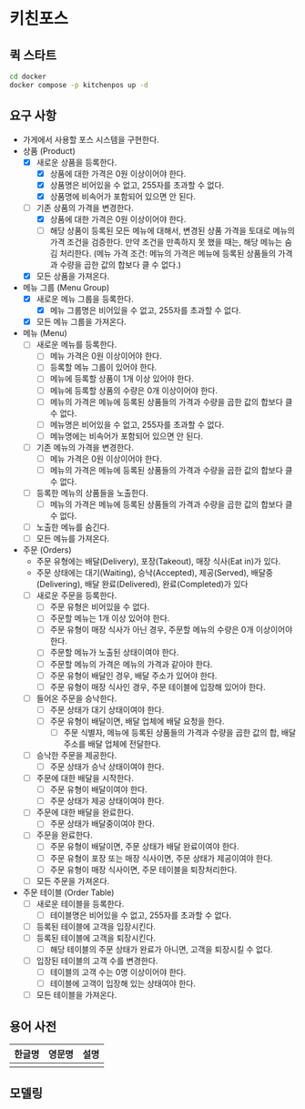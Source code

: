 # 키친포스

## 퀵 스타트

```sh
cd docker
docker compose -p kitchenpos up -d
```

## 요구 사항

- 가게에서 사용할 포스 시스템을 구현한다.
- 상품 (Product)
  - [X] 새로운 상품을 등록한다.
    - [X] 상품에 대한 가격은 0원 이상이어야 한다.
    - [X] 상품명은 비어있을 수 없고, 255자를 초과할 수 없다.
    - [X] 상품명에 비속어가 포함되어 있으면 안 된다.
  - [ ] 기존 상품의 가격을 변경한다.
    - [X] 상품에 대한 가격은 0원 이상이어야 한다.
    - [ ] 해당 상품이 등록된 모든 메뉴에 대해서, 변경된 상품 가격을 토대로 메뉴의 가격 조건을 검증한다. 만약 조건을 만족하지 못 했을 때는, 해당 메뉴는 숨김 처리한다.
      (메뉴 가격 조건: 메뉴의 가격은 메뉴에 등록된 상품들의 가격과 수량을 곱한 값의 합보다 클 수 없다.)
  - [X] 모든 상품을 가져온다.
- 메뉴 그룹 (Menu Group)
  - [X] 새로운 메뉴 그룹을 등록한다.
    - [X] 메뉴 그룹명은 비어있을 수 없고, 255자를 초과할 수 없다.
  - [X] 모든 메뉴 그룹을 가져온다.
- 메뉴 (Menu)
  - [ ] 새로운 메뉴를 등록한다.
    - [ ] 메뉴 가격은 0원 이상이어야 한다.
    - [ ] 등록할 메뉴 그룹이 있어야 한다.
    - [ ] 메뉴에 등록할 상품이 1개 이상 있어야 한다.
    - [ ] 메뉴에 등록할 상품의 수량은 0개 이상이어야 한다.
    - [ ] 메뉴의 가격은 메뉴에 등록된 상품들의 가격과 수량을 곱한 값의 합보다 클 수 없다.
    - [ ] 메뉴명은 비어있을 수 없고, 255자를 초과할 수 없다.
    - [ ] 메뉴명에는 비속어가 포함되어 있으면 안 된다.
  - [ ] 기존 메뉴의 가격을 변경한다.
    - [ ] 메뉴 가격은 0원 이상이어야 한다.
    - [ ] 메뉴의 가격은 메뉴에 등록된 상품들의 가격과 수량을 곱한 값의 합보다 클 수 없다.
  - [ ] 등록한 메뉴의 상품들을 노출한다.
    - [ ] 메뉴의 가격은 메뉴에 등록된 상품들의 가격과 수량을 곱한 값의 합보다 클 수 없다.
  - [ ] 노출한 메뉴를 숨긴다.
  - [ ] 모든 메뉴를 가져온다.
- 주문 (Orders)
  - 주문 유형에는 배달(Delivery), 포장(Takeout), 매장 식사(Eat in)가 있다.
  - 주문 상태에는 대기(Waiting), 승낙(Accepted), 제공(Served), 배달중(Delivering), 배달 완료(Delivered), 완료(Completed)가 있다
  - [ ] 새로운 주문을 등록한다.
    - [ ] 주문 유형은 비어있을 수 없다.
    - [ ] 주문할 메뉴는 1개 이상 있어야 한다.
    - [ ] 주문 유형이 매장 식사가 아닌 경우, 주문할 메뉴의 수량은 0개 이상이어야 한다.
    - [ ] 주문할 메뉴가 노출된 상태이여야 한다.
    - [ ] 주문할 메뉴의 가격은 메뉴의 가격과 같아야 한다.
    - [ ] 주문 유형이 배달인 경우, 배달 주소가 있어야 한다.
    - [ ] 주문 유형이 매장 식사인 경우, 주문 테이블에 입장해 있어야 한다.
  - [ ] 들어온 주문을 승낙한다.
    - [ ] 주문 상태가 대기 상태이여야 한다.
    - [ ] 주문 유형이 배달이면, 배달 업체에 배달 요청을 한다.
      - [ ] 주문 식별자, 메뉴에 등록된 상품들의 가격과 수량을 곱한 값의 합, 배달 주소를 배달 업체에 전달한다.
  - [ ] 승낙한 주문을 제공한다.
    - [ ] 주문 상태가 승낙 상태이여야 한다.
  - [ ] 주문에 대한 배달을 시작한다.
    - [ ] 주문 유형이 배달이여야 한다.
    - [ ] 주문 상태가 제공 상태이여야 한다.
  - [ ] 주문에 대한 배달을 완료한다.
    - [ ] 주문 상태가 배달중이여야 한다.
  - [ ] 주문을 완료한다.
    - [ ] 주문 유형이 배달이면, 주문 상태가 배달 완료이여야 한다.
    - [ ] 주문 유형이 포장 또는 매장 식사이면, 주문 상태가 제공이여야 한다.
    - [ ] 주문 유형이 매장 식사이면, 주문 테이블을 퇴장처리한다.
  - [ ] 모든 주문을 가져온다.
- 주문 테이블 (Order Table)
  - [ ] 새로운 테이블을 등록한다.
    - [ ] 테이블명은 비어있을 수 없고, 255자를 초과할 수 없다.
  - [ ] 등록된 테이블에 고객을 입장시킨다.
  - [ ] 등록된 테이블에 고객을 퇴장시킨다.
    - [ ] 해당 테이블의 주문 상태가 완료가 아니면, 고객을 퇴장시킬 수 없다.
  - [ ] 입장된 테이블의 고객 수를 변경한다.
    - [ ] 테이블의 고객 수는 0명 이상이어야 한다.
    - [ ] 테이블에 고객이 입장해 있는 상태여야 한다.
  - [ ] 모든 테이블을 가져온다.

## 용어 사전

| 한글명 | 영문명 | 설명 |
| --- | --- | --- |
|  |  |  |

## 모델링
